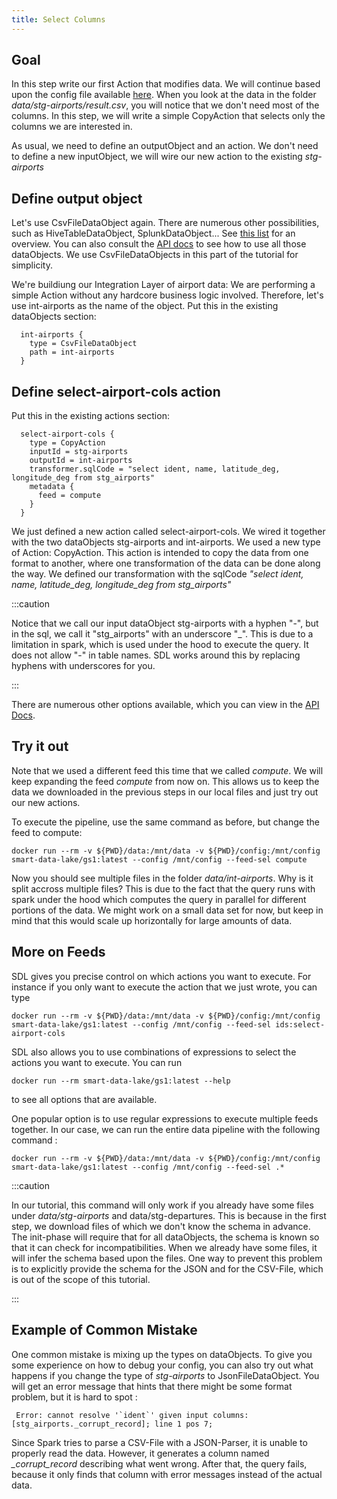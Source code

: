 ```yaml
---
title: Select Columns
---
```


## Goal

In this step write our first Action that modifies data.
We will continue based upon the config file available [here](application-download-part1.conf).
When you look at the data in the folder *data/stg-airports/result.csv*, you will notice that we
don't need most of the columns. In this step, we will write a simple CopyAction that selects only the columns we
are interested in.

As usual, we need to define an outputObject and an action. We don't need to define a new inputObject, 
we will wire our new action to the existing  *stg-airports* 

## Define output object

Let's use CsvFileDataObject again. There are numerous other possibilities, such as HiveTableDataObject, SplunkDataObject...
See [this list](https://github.com/smart-data-lake/smart-data-lake/blob/develop-spark3/docs/Reference.md#data-objects) for an overview.
You can also consult the [API docs](https://smartdatalake.ch/docs/site/scaladocs/io/smartdatalake/workflow/dataobject/index.html) to see how to use all those dataObjects.
We use CsvFileDataObjects in this part of the tutorial for simplicity.

We're buildiung our Integration Layer of airport data: We are performing a simple Action without any hardcore business logic involved.
Therefore, let's use int-airports as the name of the object.
Put this in the existing dataObjects section:

      int-airports {
        type = CsvFileDataObject
        path = int-airports
      }

## Define select-airport-cols action 

Put this in the existing actions section:

      select-airport-cols {
        type = CopyAction
        inputId = stg-airports
        outputId = int-airports
        transformer.sqlCode = "select ident, name, latitude_deg, longitude_deg from stg_airports"
        metadata {
          feed = compute
        }
      }

We just defined a new action called select-airport-cols. We wired it together with the two dataObjects
stg-airports and int-airports.
We used a new type of Action: CopyAction. This action is intended to copy the data from one format to another,
where one transformation of the data can be done along the way.
We defined our transformation with the sqlCode *"select ident, name, latitude_deg, longitude_deg from stg_airports"*

:::caution

Notice that we call our input dataObject stg-airports with a hyphen "-", but in the sql, we call it "stg\_airports" with an underscore "_".
This is due to a limitation in spark, which is used under the hood to execute the query. It does not allow "-" in table names.
SDL works around this by replacing hyphens with underscores for you.

:::

There are numerous other options available, which you can view in the [API Docs](http://smartdatalake.ch/docs/site/scaladocs/io/smartdatalake/workflow/action/CopyAction.html).



## Try it out
Note that we used a different feed this time that we called *compute*. 
We will keep expanding the feed *compute* from now on.
This allows us to keep the data we downloaded in the previous steps in our local files and just
try out our new actions.

To execute the pipeline, use the same command as before, but change the feed to compute:

    docker run --rm -v ${PWD}/data:/mnt/data -v ${PWD}/config:/mnt/config smart-data-lake/gs1:latest --config /mnt/config --feed-sel compute

Now you should see multiple files in the folder *data/int-airports*. Why is it split accross multiple files?
This is due to the fact that the query runs with spark under the hood which computes the query in parallel for different portions of the data.
We might work on a small data set for now, but keep in mind that this would scale up horizontally for large amounts of data.

## More on Feeds

SDL gives you precise control on which actions you want to execute. 
For instance if you only want to execute the action that we just wrote, you can type

    docker run --rm -v ${PWD}/data:/mnt/data -v ${PWD}/config:/mnt/config smart-data-lake/gs1:latest --config /mnt/config --feed-sel ids:select-airport-cols

SDL also allows you to use combinations of expressions to select the actions you want to execute. You can run

    docker run --rm smart-data-lake/gs1:latest --help

to see all options that are available.

One popular option is to use regular expressions to execute multiple feeds together.
In our case, we can run the entire data pipeline with the following command : 

    docker run --rm -v ${PWD}/data:/mnt/data -v ${PWD}/config:/mnt/config smart-data-lake/gs1:latest --config /mnt/config --feed-sel .*

:::caution

In our tutorial, this command will only work if you already have some files under *data/stg-airports* and data/stg-departures.
This is because in the first step, we download files of which we don't know the schema in advance.
The init-phase will require that for all dataObjects, the schema is known so that it can check for incompatibilities.
When we already have some files, it will infer the schema based upon the files.
One way to prevent this problem is to explicitly provide the schema for the JSON and for the CSV-File, 
which is out of the scope of this tutorial.

:::



## Example of Common Mistake

One common mistake is mixing up the types on dataObjects.
To give you some experience on how to debug your config, you can also try out what happens if you change the type of *stg-airports* to JsonFileDataObject.
You will get an error message that hints that there might be some format problem, but it is hard to spot :

     Error: cannot resolve '`ident`' given input columns: [stg_airports._corrupt_record]; line 1 pos 7;

Since Spark tries to parse a CSV-File with a JSON-Parser, it is unable to properly read the data.
However, it generates a column named *_corrupt_record* describing what went wrong.
After that, the query fails, because it only finds that column with error messages instead of the actual data.


